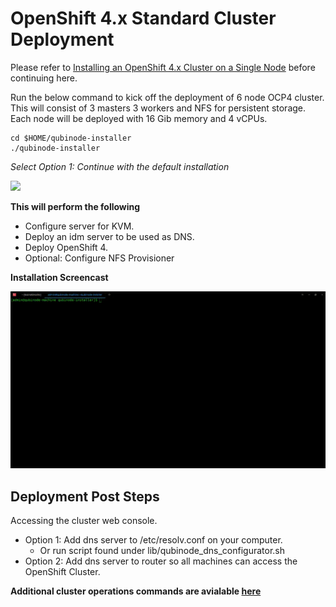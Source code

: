 # OpenShift 4.x Standard Cluster Deployment

Please refer to [Installing an OpenShift 4.x Cluster on a Single Node](openshift4_installation_steps.md) before continuing here.

Run the below command to kick off the deployment of 6 node OCP4 cluster.
This will consist of 3 masters 3 workers and NFS for persistent storage.
Each node will be deployed with 16 Gib memory and 4 vCPUs.

```shell=
cd $HOME/qubinode-installer
./qubinode-installer
```

*Select Option 1: Continue with the default installation*

![](https://i.imgur.com/LS8p6j1.png)

**This will perform the following**
* Configure server for KVM.
* Deploy an idm server to be used as DNS.
* Deploy OpenShift 4.
* Optional: Configure NFS Provisioner

**Installation Screencast**

![Qubinode-installer-option-1](../img/qubinode-installer-option-1.gif)

## Deployment Post Steps

Accessing the cluster web console.

* Option 1: Add dns server to /etc/resolv.conf on your computer.
  - Or run script found under lib/qubinode_dns_configurator.sh
* Option 2: Add dns server to router so all machines can access the OpenShift Cluster.

**Additional cluster operations commands are avialable [here](ocp4_cluster_ops.md)**


